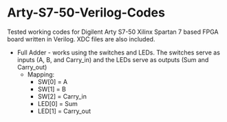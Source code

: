 # Arty-S7-50-Verilog-Codes
Tested working codes for Digilent Arty S7-50 Xilinx Spartan 7 based FPGA board written in Verilog. XDC files are also included.

* Full Adder - works using the switches and LEDs. The switches serve as inputs (A, B, and Carry_in) and the LEDs serve as outputs (Sum and Carry_out)
  * Mapping:
    - SW[0] = A
    - SW[1] = B
    - SW[2] = Carry_in
    - LED[0] = Sum
    - LED[1] = Carry_out
